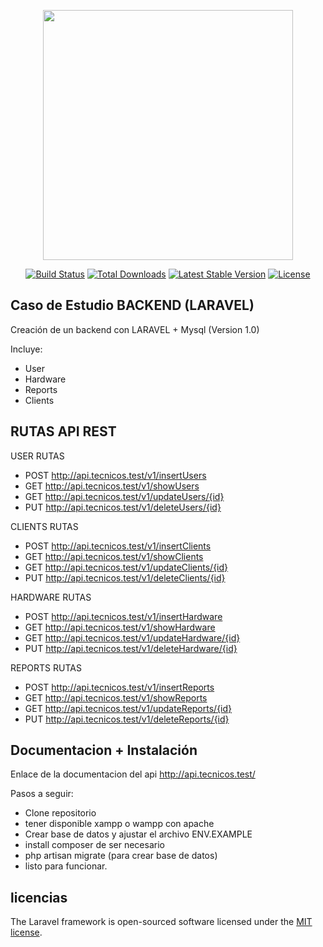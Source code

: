 <p align="center"><a href="https://laravel.com" target="_blank"><img src="https://raw.githubusercontent.com/laravel/art/master/logo-lockup/5%20SVG/2%20CMYK/1%20Full%20Color/laravel-logolockup-cmyk-red.svg" width="400"></a></p>

<p align="center">
<a href="https://travis-ci.org/laravel/framework"><img src="https://travis-ci.org/laravel/framework.svg" alt="Build Status"></a>
<a href="https://packagist.org/packages/laravel/framework"><img src="https://img.shields.io/packagist/dt/laravel/framework" alt="Total Downloads"></a>
<a href="https://packagist.org/packages/laravel/framework"><img src="https://img.shields.io/packagist/v/laravel/framework" alt="Latest Stable Version"></a>
<a href="https://packagist.org/packages/laravel/framework"><img src="https://img.shields.io/packagist/l/laravel/framework" alt="License"></a>
</p>

## Caso de Estudio BACKEND (LARAVEL)

Creación de un backend con LARAVEL + Mysql (Version 1.0)

Incluye:
- User
- Hardware
- Reports
- Clients


## RUTAS API REST

USER RUTAS

- POST http://api.tecnicos.test/v1/insertUsers
- GET  http://api.tecnicos.test/v1/showUsers
- GET  http://api.tecnicos.test/v1/updateUsers/{id}
- PUT  http://api.tecnicos.test/v1/deleteUsers/{id}


CLIENTS RUTAS

- POST http://api.tecnicos.test/v1/insertClients
- GET  http://api.tecnicos.test/v1/showClients
- GET  http://api.tecnicos.test/v1/updateClients/{id}
- PUT  http://api.tecnicos.test/v1/deleteClients/{id}


HARDWARE RUTAS

- POST http://api.tecnicos.test/v1/insertHardware
- GET  http://api.tecnicos.test/v1/showHardware
- GET  http://api.tecnicos.test/v1/updateHardware/{id}
- PUT  http://api.tecnicos.test/v1/deleteHardware/{id}

REPORTS RUTAS

- POST http://api.tecnicos.test/v1/insertReports
- GET  http://api.tecnicos.test/v1/showReports
- GET  http://api.tecnicos.test/v1/updateReports/{id}
- PUT  http://api.tecnicos.test/v1/deleteReports/{id}

## Documentacion + Instalación

Enlace de la documentacion del api http://api.tecnicos.test/

Pasos a seguir:
- Clone repositorio
- tener disponible xampp o wampp con apache 
- Crear base de datos y ajustar el archivo ENV.EXAMPLE
- install composer de ser necesario
- php artisan migrate (para crear base de datos)
- listo para funcionar.

## licencias

The Laravel framework is open-sourced software licensed under the [MIT license](https://opensource.org/licenses/MIT).
